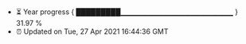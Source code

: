 - ⏳ Year progress { █████████▁▁▁▁▁▁▁▁▁▁▁▁▁▁▁▁▁▁▁▁▁ } 31.97 %
- ⏰ Updated on Tue, 27 Apr 2021 16:44:36 GMT


